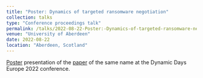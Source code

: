 ```yaml
---
title: "Poster: Dynamics of targeted ransomware negotiation"
collection: talks
type: "Conference proceedings talk"
permalink: /talks/2022-08-22-Poster:-Dynamics-of-targeted-ransomware-negotiation
venue: "University of Aberdeen"
date: 2022-08-22
location: "Aberdeen, Scotland"
---
```


[Poster](https://github.com/PierceRyan/pierceryan.github.io/blob/master/files/ddeu22_poster_dynamics_of_targeted_ransomware_negotiation.pdf) presentation of the [paper](https://ieeexplore.ieee.org/document/9738625) of the same name at the Dynamic Days Europe 2022 conference.
